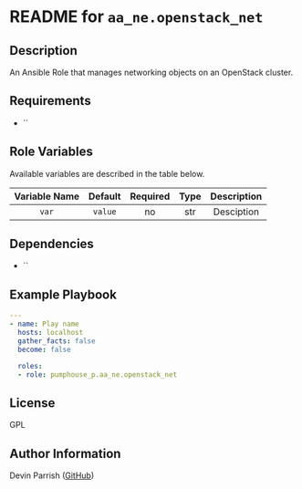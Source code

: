 # README for `aa_ne.openstack_net`

## Description

An Ansible Role that manages networking objects on an OpenStack cluster.

## Requirements

* ``

## Role Variables

Available variables are described in the table below.

| Variable Name | Default | Required | Type | Description |
|:-------------:|:-------:|:--------:|:----:|:-----------:|
|     `var`     | `value` |    no    | str  | Desciption  |


## Dependencies

* ``

## Example Playbook

```yaml
---
- name: Play name
  hosts: localhost
  gather_facts: false
  become: false

  roles:
  - role: pumphouse_p.aa_ne.openstack_net
```

## License

GPL

## Author Information

Devin Parrish ([GitHub](https://github.com/pumphouse-p))